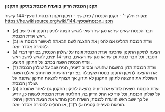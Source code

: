 **תקנון הכנסת**
**הדיון בוועדת הכנסת בתיקון התקנון**

מקור: חלק י׳ - תקנון הכנסת / פרק שני - תיקון תקנון הכנסת / סעיף 144
קישור: https://he.wikisource.org/wiki/תקנון_הכנסת#סעיף_144

 * (א) חבר הכנסת שאינו שר או סגן שר רשאי להגיש הצעה לתיקון תקנון זה ליושב ראש ועדת הכנסת.
 * (ב) ועדת הכנסת תחליט אם להכין את ההצעה לשם הבאתה לאישור הכנסת או להסירה מסדר יומה.
 * (ג) הצעה לתיקון התקנון שהכינה ועדת הכנסת תונח על שולחן הכנסת, בצירוף דברי הסבר, וכל חבר כנסת וכן שר או סגן שר רשאים, בתוך 14 ימים, להגיש ליושב ראש ועדת הכנסת השגה בכתב על התיקון המוצע.
 * (ד) ועדת הכנסת תדון בהשגות שהוגשו ובסיום דיוניה, תניח שוב על שולחן הכנסת את ההצעה לתיקון התקנון בנוסח שקיבלה, בצירוף ההשגות שדחתה; ואולם השגה השוללת את ההצעה לתיקון התקנון לא תידון, אך תצורף להצעת התיקון שתונח על שולחן הכנסת.
 * (ה) ועדת הכנסת רשאית לחדש את דיוניה בהצעה לתיקון התקנון גם לאחר שהונחה על שולחן הכנסת, וכל עוד לא החל הדיון בה; החליטה ועדת הכנסת לעשות כן, יודיע על כך יושב ראש הוועדה לכנסת; הוועדה תכין מחדש את הצעת התיקון ויחולו הוראות סעיפים קטנים (ג) ו־(ד), או תחליט להסירה מסדר יומה.